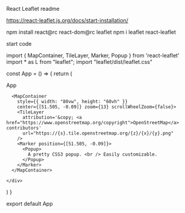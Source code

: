 React Leaflet readme

https://react-leaflet.js.org/docs/start-installation/


npm install react@rc react-dom@rc leaflet
npm i leaflet react-leaflet


start code





import { MapContainer, TileLayer, Marker, Popup } from 'react-leaflet'
import * as L from "leaflet";
import "leaflet/dist/leaflet.css"


const App = () => {
  return (
    <div>App

      <MapContainer
        style={{ width: "80vw", height: "60vh" }}
        center={[51.505, -0.09]} zoom={13} scrollWheelZoom={false}>
        <TileLayer
          attribution='&copy; <a href="https://www.openstreetmap.org/copyright">OpenStreetMap</a> contributors'
          url="https://{s}.tile.openstreetmap.org/{z}/{x}/{y}.png"
        />
        <Marker position={[51.505, -0.09]}>
          <Popup>
            A pretty CSS3 popup. <br /> Easily customizable.
          </Popup>
        </Marker>
      </MapContainer>

    </div>
  )
}

export default App

